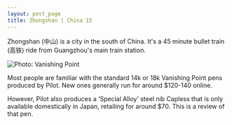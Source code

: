 ```yaml
---
layout: post_page
title: Zhongshan | China 15
---
```

Zhongshan (中山) is a city in the south of China. It's a 45 minute bullet train (高铁) ride from Guangzhou's main train station. 

<img alt="Photo: Vanishing Point" src="http://nmlin.org/Images/Vanishing/1.jpg" style="max-width:630px;">

Most people are familiar with the standard 14k or 18k Vanishing Point pens produced by Pilot. New ones generally run for around $120-140 online. 

However, Pilot also produces a ‘Special Alloy’ steel nib Capless that is only available domestically in Japan, retailing for around $70. This is a review of that pen.
